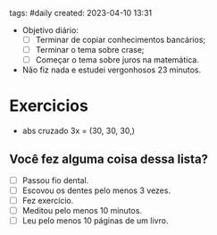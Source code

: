 tags: #daily 
created: 2023-04-10 13:31

- Objetivo diário: 
	- [ ] Terminar de copiar conhecimentos bancários;
	- [ ] Terminar o tema sobre crase;
	- [ ] Começar o tema sobre juros na matemática.
- Não fiz nada e estudei vergonhosos 23 minutos.

# Exercicios
- abs cruzado 3x = (30, 30, 30,)

## Você fez alguma coisa dessa lista?
- [ ] Passou fio dental.
- [ ] Escovou os dentes pelo menos 3 vezes.
- [ ] Fez exercício.
- [ ] Meditou pelo menos 10 minutos.
- [ ] Leu pelo menos 10 páginas de um livro.